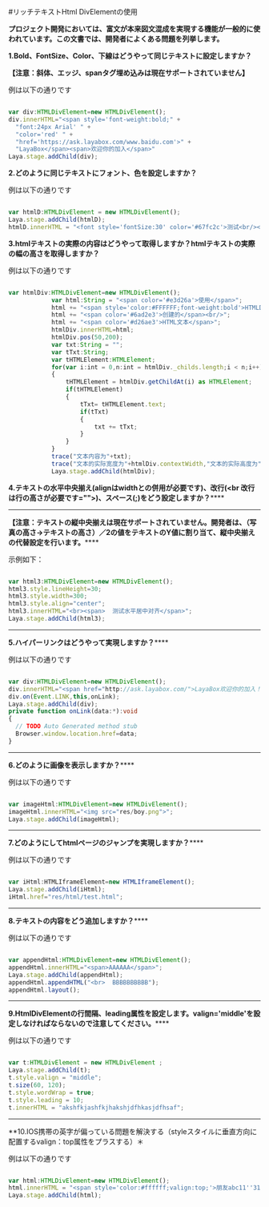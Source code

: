 #リッチテキストHtml DivElementの使用

**プロジェクト開発においては、富文が本来図文混成を実現する機能が一般的に使われています。この文書では、開発者によくある問題を列挙します。**

**1.Bold、FontSize、Color、下線はどうやって同じテキストに設定しますか？**

**【注意：斜体、エッジ、spanタグ埋め込みは現在サポートされていません】**

例は以下の通りです


```typescript

var div:HTMLDivElement=new HTMLDivElement();
div.innerHTML="<span style='font-weight:bold;" +
  "font:24px Arial' " +
  "color='red' " +
  "href='https://ask.layabox.com/www.baidu.com'>" +
  "LayaBox</span><span>欢迎你的加入</span>"
Laya.stage.addChild(div);
```


**2.どのように同じテキストにフォント、色を設定しますか？**

例は以下の通りです


```typescript

var htmlD:HTMLDivElement = new HTMLDivElement();
Laya.stage.addChild(htmlD);
htmlD.innerHTML = "<font style='fontSize:30' color='#67fc2c'>测试<br/></font><font style='fontSize:20'>html组件<br/></font>";
```


**3.htmlテキストの実際の内容はどうやって取得しますか？htmlテキストの実際の幅の高さを取得しますか？**

例は以下の通りです


```typescript

var htmlDiv:HTMLDivElement=new HTMLDivElement();
			var html:String = "<span color='#e3d26a'>使用</span>";
			html += "<span style='color:#FFFFFF;font-weight:bold'>HTMLDivElement</span>";
			html += "<span color='#6ad2e3'>创建的</span><br/>";
			html += "<span color='#d26ae3'>HTML文本</span>";
			htmlDiv.innerHTML=html;
			htmlDiv.pos(50,200);
			var txt:String = "";
			var tTxt:String;
			var tHTMLElement:HTMLElement;
			for(var i:int = 0,n:int = htmlDiv._childs.length;i < n;i++)
			{
				tHTMLElement = htmlDiv.getChildAt(i) as HTMLElement;
				if(tHTMLElement)
				{
					tTxt= tHTMLElement.text;
					if(tTxt)
					{
						txt += tTxt;
					}
				}
			}
			trace("文本内容为"+txt);
			trace("文本的实际宽度为"+htmlDiv.contextWidth,"文本的实际高度为"+htmlDiv.contextHeight)
			Laya.stage.addChild(htmlDiv);
```


**4.テキストの水平中央揃え(alignはwidthとの併用が必要です)、改行(<br 改行は行の高さが必要です="">)、スペース(;)をどう設定しますか？******
****
**【注意：テキストの縦中央揃えは現在サポートされていません。開発者は、（写真の高さ→テキストの高さ）／2の値をテキストのY値に割り当て、縦中央揃えの代替設定を行います。******


示例如下：


```typescript

var html3:HTMLDivElement=new HTMLDivElement();
html3.style.lineHeight=30;
html3.style.width=300;
html3.style.align="center";
html3.innerHTML="<br><span>  测试水平居中对齐</span>";
Laya.stage.addChild(html3);
```
****

**5.ハイパーリンクはどうやって実現しますか？******

例は以下の通りです


```typescript

var div:HTMLDivElement=new HTMLDivElement();
div.innerHTML="<span href="http://ask.layabox.com/">LayaBox欢迎你的加入！</span>";
div.on(Event.LINK,this,onLink);
Laya.stage.addChild(div);
private function onLink(data:*):void
{
  // TODO Auto Generated method stub
  Browser.window.location.href=data;
}
```
****

**6.どのように画像を表示しますか？******

例は以下の通りです


```typescript

var imageHtml:HTMLDivElement=new HTMLDivElement();
imageHtml.innerHTML="<img src="res/boy.png">";
Laya.stage.addChild(imageHtml);
```
****

**7.どのようにしてhtmlページのジャンプを実現しますか？******

例は以下の通りです


```typescript

var iHtml:HTMLIframeElement=new HTMLIframeElement();
Laya.stage.addChild(iHtml);
iHtml.href="res/html/test.html";
```
****

**8.テキストの内容をどう追加しますか？******

例は以下の通りです


```typescript

var appendHtml:HTMLDivElement=new HTMLDivElement();
appendHtml.innerHTML="<span>AAAAAA</span>";
Laya.stage.addChild(appendHtml);
appendHtml.appendHTML("<br>  BBBBBBBBBB");
appendHtml.layout();
```
****

**9.HtmlDivElementの行間隔、leading属性を設定します。valign='middle'を設定しなければならないので注意してください。******

例は以下の通りです


```typescript

var t:HTMLDivElement = new HTMLDivElement ;
Laya.stage.addChild(t);
t.style.valign = "middle";
t.size(60, 120);
t.style.wordWrap = true;
t.style.leading = 10;
t.innerHTML = "akshfkjashfkjhakshjdfhkasjdfhsaf";
```
****

**10.IOS携帯の英字が偏っている問題を解決する（styleスタイルに垂直方向に配置するvalign：top属性をプラスする）＊

例は以下の通りです


```typescript

var html:HTMLDivElement=new HTMLDivElement();
html.innerHTML = "<span style='color:#ffffff;valign:top;'>朋友abc11''31ABC朋友</span><span href='http://www.baidu.com' target='_blank'>百度</span>";
Laya.stage.addChild(html);
```


